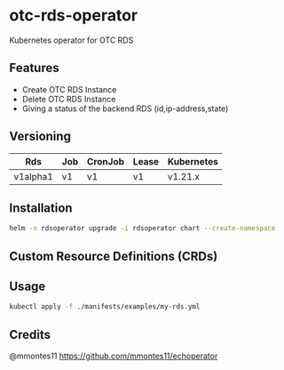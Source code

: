 # otc-rds-operator

Kubernetes operator for OTC RDS

## Features

* Create OTC RDS Instance
* Delete OTC RDS Instance
* Giving a status of the backend RDS (id,ip-address,state)


## Versioning 

|Rds      | Job | CronJob | Lease | Kubernetes |
|---------|-----|---------|-------|------------|
|v1alpha1 | v1  | v1      | v1    | v1.21.x    |

## Installation

```bash
helm -n rdsoperator upgrade -i rdsoperator chart --create-namespace
```

## Custom Resource Definitions (CRDs)

## Usage

```bash
kubectl apply -f ./manifests/examples/my-rds.yml
```

## Credits

@mmontes11 https://github.com/mmontes11/echoperator

